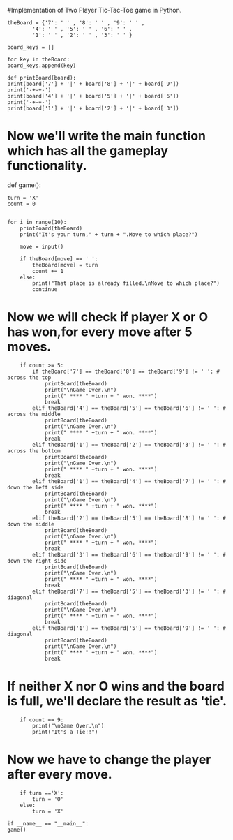 #Implementation of Two Player Tic-Tac-Toe game in Python.

    theBoard = {'7': ' ' , '8': ' ' , '9': ' ' ,
            '4': ' ' , '5': ' ' , '6': ' ' ,
            '1': ' ' , '2': ' ' , '3': ' ' }

    board_keys = []

    for key in theBoard:
    board_keys.append(key)

    def printBoard(board):
    print(board['7'] + '|' + board['8'] + '|' + board['9'])
    print('-+-+-')
    print(board['4'] + '|' + board['5'] + '|' + board['6'])
    print('-+-+-')
    print(board['1'] + '|' + board['2'] + '|' + board['3'])

# Now we'll write the main function which has all the gameplay functionality.
def game():

    turn = 'X'
    count = 0


    for i in range(10):
        printBoard(theBoard)
        print("It's your turn," + turn + ".Move to which place?")

        move = input()        

        if theBoard[move] == ' ':
            theBoard[move] = turn
            count += 1
        else:
            print("That place is already filled.\nMove to which place?")
            continue

 # Now we will check if player X or O has won,for every move after 5 moves. 
        if count >= 5:
            if theBoard['7'] == theBoard['8'] == theBoard['9'] != ' ': # across the top
                printBoard(theBoard)
                print("\nGame Over.\n")                
                print(" **** " +turn + " won. ****")                
                break
            elif theBoard['4'] == theBoard['5'] == theBoard['6'] != ' ': # across the middle
                printBoard(theBoard)
                print("\nGame Over.\n")                
                print(" **** " +turn + " won. ****")
                break
            elif theBoard['1'] == theBoard['2'] == theBoard['3'] != ' ': # across the bottom
                printBoard(theBoard)
                print("\nGame Over.\n")                
                print(" **** " +turn + " won. ****")
                break
            elif theBoard['1'] == theBoard['4'] == theBoard['7'] != ' ': # down the left side
                printBoard(theBoard)
                print("\nGame Over.\n")                
                print(" **** " +turn + " won. ****")
                break
            elif theBoard['2'] == theBoard['5'] == theBoard['8'] != ' ': # down the middle
                printBoard(theBoard)
                print("\nGame Over.\n")                
                print(" **** " +turn + " won. ****")
                break
            elif theBoard['3'] == theBoard['6'] == theBoard['9'] != ' ': # down the right side
                printBoard(theBoard)
                print("\nGame Over.\n")                
                print(" **** " +turn + " won. ****")
                break 
            elif theBoard['7'] == theBoard['5'] == theBoard['3'] != ' ': # diagonal
                printBoard(theBoard)
                print("\nGame Over.\n")                
                print(" **** " +turn + " won. ****")
                break
            elif theBoard['1'] == theBoard['5'] == theBoard['9'] != ' ': # diagonal
                printBoard(theBoard)
                print("\nGame Over.\n")                
                print(" **** " +turn + " won. ****")
                break 

 # If neither X nor O wins and the board is full, we'll declare the result as 'tie'.
        if count == 9:
            print("\nGame Over.\n")                
            print("It's a Tie!!")

 # Now we have to change the player after every move.
        if turn =='X':
            turn = 'O'
        else:
            turn = 'X'        
    
    if __name__ == "__main__":
    game()
